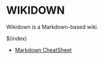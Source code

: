 # WIKIDOWN

Wikidown is a Markdown-based wiki.

$(index)

* [Markdown CheatSheet](https://www.markdownguide.org/cheat-sheet/)



